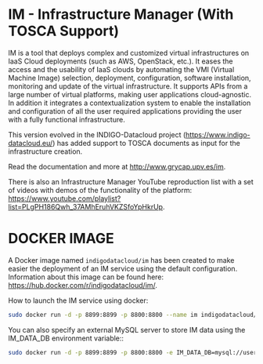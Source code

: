  IM - Infrastructure Manager (With TOSCA Support)
=================================================

IM is a tool that deploys complex and customized virtual infrastructures on IaaS
Cloud deployments (such as AWS, OpenStack, etc.). It eases the access and the
usability of IaaS clouds by automating the VMI (Virtual Machine Image)
selection, deployment, configuration, software installation, monitoring and
update of the virtual infrastructure. It supports APIs from a large number of virtual
platforms, making user applications cloud-agnostic. In addition it integrates a
contextualization system to enable the installation and configuration of all the
user required applications providing the user with a fully functional
infrastructure.

This version evolved in the INDIGO-Datacloud project (https://www.indigo-datacloud.eu/) has
added support to TOSCA documents as input for the infrastructure creation.

Read the documentation and more at http://www.grycap.upv.es/im.

There is also an Infrastructure Manager YouTube reproduction list with a set of videos with demos
of the functionality of the platform: https://www.youtube.com/playlist?list=PLgPH186Qwh_37AMhEruhVKZSfoYpHkrUp.

DOCKER IMAGE
=============

A Docker image named `indigodatacloud/im` has been created to make easier the deployment of an IM service using the 
default configuration. Information about this image can be found here: https://hub.docker.com/r/indigodatacloud/im/.

How to launch the IM service using docker:

```sh
sudo docker run -d -p 8899:8899 -p 8800:8800 --name im indigodatacloud/im 
```

You can also specify an external MySQL server to store IM data using the IM_DATA_DB environment variable::

```sh
sudo docker run -d -p 8899:8899 -p 8800:8800 -e IM_DATA_DB=mysql://username:password@server/db_name --name im indigodatacloud/im 
```